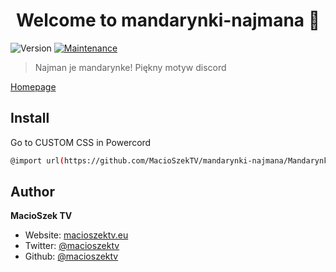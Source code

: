 <h1 align="center">Welcome to mandarynki-najmana 👋</h1>
<p>
  <img alt="Version" src="https://img.shields.io/badge/version-1.0.0-blue.svg?cacheSeconds=2592000" />
  <a href="https://github.com/MacioSzekTV/mandarynki-najmana/graphs/commit-activity" target="_blank">
    <img alt="Maintenance" src="https://img.shields.io/badge/Maintained%3F-yes-green.svg" />
  </a>
</p>

> Najman je mandarynke! Piękny motyw discord

[Homepage](https://macioszektv.eu/discord-themes)

## Install
Go to CUSTOM CSS in Powercord
```sh
@import url(https://github.com/MacioSzekTV/mandarynki-najmana/MandarynkiNajmana.css);
```

## Author

**MacioSzek TV**

* Website: [macioszektv.eu](https://macioszektv.eu)
* Twitter: [@macioszektv](https://twitter.com/macioszektv)
* Github: [@macioszektv](https://github.com/macioszektv)
